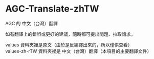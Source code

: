 # AGC-Translate-zhTW
AGC 的 中文（台灣）翻譯

如有翻譯上的錯誤或更好的建議，隨時都可提出問題、拉取請求。

values 資料夾裡是原文（由於是反編譯出來的，所以僅供查看）  
values-zh-rTW 資料夾裡是 中文（台灣）翻譯（本項目的主要翻譯文件）
